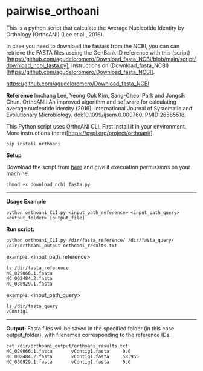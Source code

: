 # pairwise_orthoani
This is a python script that calculate the Average Nucleotide Identity by Orthology (OrthoANI) (Lee et al., 2016).

In case you need to download the fasta/s from the NCBI, you can can retrieve the FASTA files useing the GenBank ID reference with this (script)[https://github.com/agudeloromero/Download_fasta_NCBI/blob/main/script/download_ncbi_fasta.py], instructions on (Download_fasta_NCBI)[https://github.com/agudeloromero/Download_fasta_NCBI].

https://github.com/agudeloromero/Download_fasta_NCBI

**Reference**
Imchang Lee, Yeong Ouk Kim, Sang-Cheol Park and Jongsik Chun. OrthoANI: An improved algorithm and software for calculating average nucleotide identity (2016). International Journal of Systematic and Evolutionary Microbiology. doi:10.1099/ijsem.0.000760. PMID:26585518.

This Python script uses OrthoANI CLI. First install it in your environment. More instructions (here)[https://pypi.org/project/orthoani/].
```
pip install orthoani
```

**Setup**

Download the script from [here](https://github.com/agudeloromero/pairwise_orthoani/blob/main/script/orthoani_CLI.py) and give it execuation permissions on your machine:
```
chmod +x download_ncbi_fasta.py
```

---

**Usage Example**
```
python orthoani_CLI.py <input_path_reference> <input_path_query> <output_folder> [output_file]
```

**Run script:**
```
python orthoani_CLI.py /dir/fasta_reference/ /dir/fasta_query/ /dir/orthoani_output orthoani_results.txt
```

example: <input_path_reference>
```
ls /dir/fasta_reference
NC_029066.1.fasta
NC_002484.2.fasta
NC_030929.1.fasta
```

example: <input_path_query>
```
ls /dir/fasta_query
vContig1
```

---

**Output:**
Fasta files will be saved in the specified folder (in this case output_folder), with filenames corresponding to the reference IDs.
```
cat /dir/orthoani_output/orthoani_results.txt
NC_029066.1.fasta       vContig1.fasta     0.0
NC_002484.2.fasta       vContig1.fasta     58.955
NC_030929.1.fasta       vContig1.fasta     0.0
```
